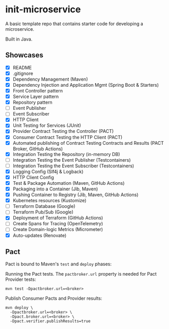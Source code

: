 # init-microservice

A basic template repo that contains starter code for developing a microservice.

Built in Java.

## Showcases

- [x] README
- [x] .gitignore
- [x] Dependency Management (Maven)
- [x] Dependency Injection and Application Mgmt (Spring Boot & Starters)
- [x] Front Controller pattern
- [x] Service Layer pattern
- [x] Repository pattern
- [ ] Event Publisher
- [ ] Event Subscriber
- [x] HTTP Client
- [x] Unit Testing for Services (JUnit)
- [x] Provider Contract Testing the Controller (PACT)
- [x] Consumer Contract Testing the HTTP Client (PACT)
- [x] Automated publishing of Contract Testing Contracts and Results (PACT Broker, GitHub Actions)
- [x] Integration Testing the Repository (in-memory DB)
- [ ] Integration Testing the Event Publisher (Testcontainers)
- [ ] Integration Testing the Event Subscriber (Testcontainers)
- [x] Logging Config (Slf4j & Logback)
- [x] HTTP Client Config
- [x] Test & Package Automation (Maven, GitHub Actions)
- [x] Packaging into a Container (Jib, Maven)
- [x] Pushing Container to Registry (Jib, Maven, GitHub Actions)
- [x] Kubernetes resources (Kustomize)
- [ ] Terraform Database (Google)
- [ ] Terraform Pub/Sub (Google)
- [x] Deployment of Terraform (GitHub Actions)
- [ ] Create Spans for Tracing (OpenTelemetry)
- [ ] Create Domain-logic Metrics (Micrometer)
- [x] Auto-updates (Renovate)

## Pact

Pact is bound to Maven's `test` and `deploy` phases:

Running the Pact tests. The `pactbroker.url` property is needed for Pact Provider tests:

```shell
mvn test -Dpactbroker.url=<broker>
```

Publish Consumer Pacts and Provider results:

```shell
mvn deploy \
  -Dpactbroker.url=<broker> \
  -Dpact.broker.url=<broker> \
  -Dpact.verifier.publishResults=true
```
